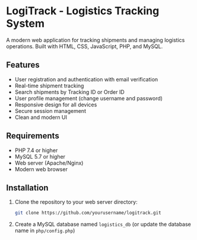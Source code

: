 # LogiTrack - Logistics Tracking System

A modern web application for tracking shipments and managing logistics operations. Built with HTML, CSS, JavaScript, PHP, and MySQL.

## Features

- User registration and authentication with email verification
- Real-time shipment tracking
- Search shipments by Tracking ID or Order ID
- User profile management (change username and password)
- Responsive design for all devices
- Secure session management
- Clean and modern UI

## Requirements

- PHP 7.4 or higher
- MySQL 5.7 or higher
- Web server (Apache/Nginx)
- Modern web browser

## Installation

1. Clone the repository to your web server directory:
   ```bash
   git clone https://github.com/yourusername/logitrack.git
   ```

2. Create a MySQL database named `logistics_db` (or update the database name in `php/config.php`)

 
